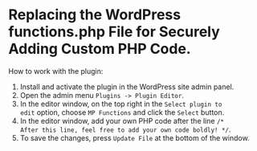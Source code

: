 # Replacing the WordPress functions.php File for Securely Adding Custom PHP Code.

How to work with the plugin:

1. Install and activate the plugin in the WordPress site admin panel.
2. Open the admin menu <code>Plugins -> Plugin Editor</code>.
3. In the editor window, on the top right in the <code>Select plugin to edit</code> option, choose <code>MP Functions</code> and click the <code>Select</code> button.
4. In the editor window, add your own PHP code after the line <code>/* After this line, feel free to add your own code boldly! */</code>.
5. To save the changes, press <code>Update File</code> at the bottom of the window.
